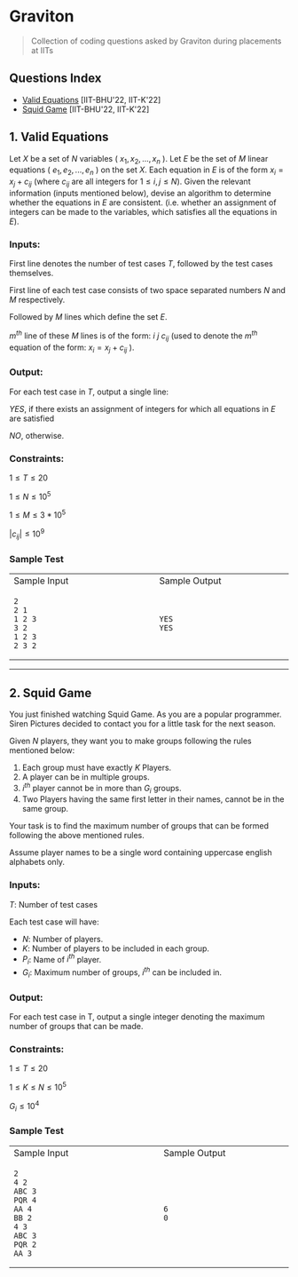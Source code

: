 # Graviton
> Collection of coding questions asked by Graviton during placements at IITs

## Questions Index

* [Valid Equations](#1-valid-equations) [IIT-BHU'22, IIT-K'22]
* [Squid Game](#2-squid-game) [IIT-BHU'22, IIT-K'22]

## 1. Valid Equations

Let $X$ be a set of $N$ variables ( $x_1, x_2,..., x_n$ ). Let $E$ be the set of $M$ linear equations ( $e_1, e_2,..., e_n$ ) on the set $X$. Each equation in $E$ is of the form $x_i = x_j + c_{ij}$ (where $c_{ij}$ are all integers for $1 \leq i, j \leq N$). Given the relevant information (inputs mentioned below), devise an algorithm to determine whether the equations in $E$ are consistent. (i.e. whether an assignment of integers can be made to the variables, which satisfies all the equations in $E$).

### Inputs:

First line denotes the number of test cases $T$, followed by the test cases themselves.

First line of each test case consists of two space separated numbers $N$ and $M$ respectively.

Followed by $M$ lines which define the set $E$.

$m^{th}$ line of these $M$ lines is of the form: $i$ $j$ $c_{ij}$ (used to denote the $m^{th}$ equation of the form: $x_i = x_j + c_{ij}$ ).

### Output:

For each test case in $T$, output a single line:

$YES$, if there exists an assignment of integers for which all equations in $E$ are satisfied

$NO$, otherwise.

### Constraints:

$1 \leq T \leq 20$

$1 \leq N \leq 10^5$

$1 \leq M \leq 3 * 10^5$

$|c_{ij}| \leq 10^9$

### Sample Test

<table width="600px">
<tr>
<td> Sample Input </td>
<td> Sample Output </td>
</tr>
<tr>
<td>

```shell
2                                 
2 1
1 2 3
3 2
1 2 3
2 3 2
```

</td>
<td>

```shell
YES                            
YES
```

</td>
</tr>
</table>

---

## 2. Squid Game

You just finished watching Squid Game. As you are a popular programmer. Siren Pictures decided to contact you for a little task for the next season.

Given $N$ players, they want you to make groups following the rules mentioned below:

  1. Each group must have exactly $K$ Players.
  2. A player can be in multiple groups.
  3. $i^{th}$ player cannot be in more than $G_i$ groups.
  4. Two Players having the same first letter in their names, cannot be in the same group.
  
Your task is to find the maximum number of groups that can be formed following the above mentioned rules.

Assume player names to be a single word containing uppercase english alphabets only.

### Inputs:

$T$: Number of test cases

Each test case will have:

  * $N$: Number of players.
  * $K$: Number of players to be included in each group.
  * $P_i$: Name of $i^{th}$ player.
  * $G_i$: Maximum number of groups, $i^{th}$ can be included in.

### Output:

For each test case in T, output a single integer denoting the maximum number of groups that can be made.

### Constraints:

$1 \leq T \leq 20$

$1 \leq K \leq N \leq 10^5$

$G_i \leq 10^4$

### Sample Test

<table>
<tr>
<td> Sample Input </td>
<td> Sample Output </td>
</tr>
<tr>
<td>

```shell
2                                 
4 2
ABC 3
PQR 4
AA 4
BB 2
4 3
ABC 3
PQR 2
AA 3
```

</td>
<td>

```shell
6                            
0
```

</td>
</tr>
</table>
